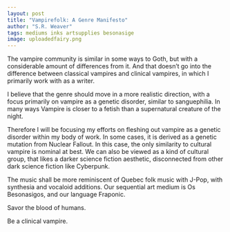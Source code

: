 ```yaml
---
layout: post
title: "Vampirefolk: A Genre Manifesto"
author: "S.R. Weaver"
tags: mediums inks artsupplies besonasige
image: uploadedfairy.png
---
```

The vampire community is similar in some ways to Goth, but with a considerable amount of differences from it. And that doesn’t go into the difference between classical vampires and clinical vampires, in which I primarily work with as a writer.

I believe that the genre should move in a more realistic direction, with a focus primarily on vampire as a genetic disorder, similar to sanguephilia. In many ways Vampire is closer to a fetish than a supernatural creature of the night.

Therefore I will be focusing my efforts on fleshing out vampire as a genetic disorder within my body of work. In some cases, it is derived as a genetic mutation from Nuclear Fallout. In this case, the only similarity to cultural vampire is nominal at best. We can also be viewed as a kind of cultural group, that likes a darker science fiction aesthetic, disconnected from other dark science fiction like Cyberpunk.

The music shall be more reminiscent of Quebec folk music with J-Pop, with synthesia and vocaloid additions. Our sequential art medium is Os Besonasigos, and our language Fraponic.

Savor the blood of humans.

Be a clinical vampire.
